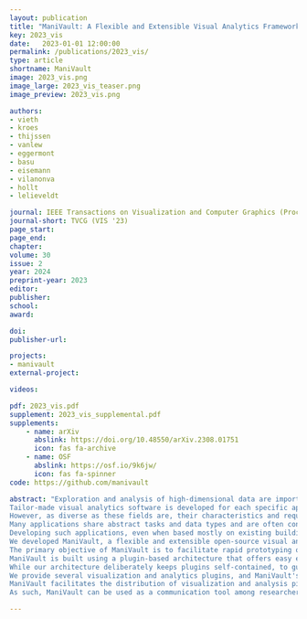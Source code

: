 ```yaml
---
layout: publication
title: "ManiVault: A Flexible and Extensible Visual Analytics Framework for High-Dimensional Data"
key: 2023_vis
date:   2023-01-01 12:00:00
permalink: /publications/2023_vis/
type: article
shortname: ManiVault
image: 2023_vis.png
image_large: 2023_vis_teaser.png
image_preview: 2023_vis.png

authors:
- vieth
- kroes
- thijssen
- vanlew
- eggermont
- basu
- eisemann
- vilanonva
- hollt
- lelieveldt

journal: IEEE Transactions on Visualization and Computer Graphics (Proceedings of IEEE VIS 2023)
journal-short: TVCG (VIS '23)
page_start: 
page_end: 
chapter:
volume: 30
issue: 2
year: 2024
preprint-year: 2023
editor:
publisher:
school:
award:

doi:
publisher-url:

projects:
- manivault
external-project:

videos:

pdf: 2023_vis.pdf
supplement: 2023_vis_supplemental.pdf
supplements:
    - name: arXiv
      abslink: https://doi.org/10.48550/arXiv.2308.01751
      icon: fas fa-archive
    - name: OSF
      abslink: https://osf.io/9k6jw/
      icon: fas fa-spinner
code: https://github.com/manivault

abstract: "Exploration and analysis of high-dimensional data are important tasks in many fields that produce large and complex data, like the financial sector, systems biology, or cultural heritage.
Tailor-made visual analytics software is developed for each specific application, limiting their applicability in other fields.
However, as diverse as these fields are, their characteristics and requirements for data analysis are conceptually similar.
Many applications share abstract tasks and data types and are often constructed with similar building blocks.
Developing such applications, even when based mostly on existing building blocks, requires significant engineering efforts.
We developed ManiVault, a flexible and extensible open-source visual analytics framework for analyzing high-dimensional data. 
The primary objective of ManiVault is to facilitate rapid prototyping of visual analytics workflows for visualization software developers and practitioners alike.
ManiVault is built using a plugin-based architecture that offers easy extensibility.
While our architecture deliberately keeps plugins self-contained, to guarantee maximum flexibility and re-usability, we have designed and implemented a messaging API for tight integration and linking of modules to support common visual analytics design patterns.
We provide several visualization and analytics plugins, and ManiVault's API makes the integration of new plugins easy for developers. 
ManiVault facilitates the distribution of visualization and analysis pipelines and results for practitioners, through saving and reproducing complete application states.
As such, ManiVault can be used as a communication tool among researchers to discuss workflows and results."

---
```

